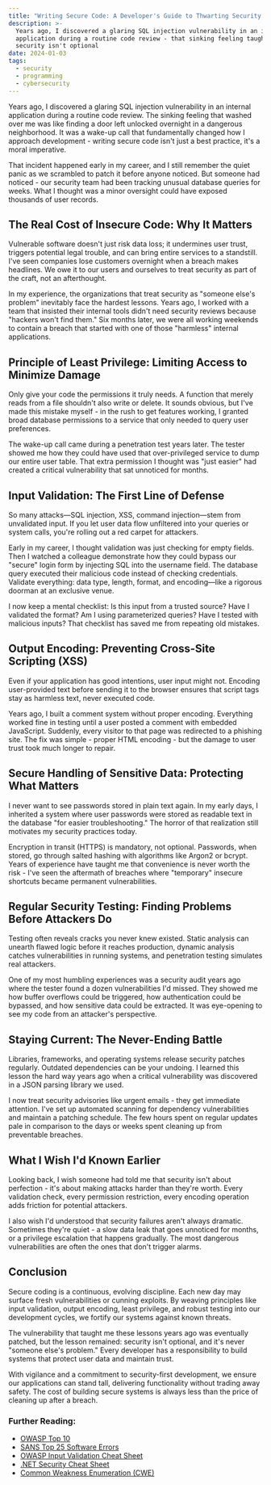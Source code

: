 ```yaml
---
title: "Writing Secure Code: A Developer's Guide to Thwarting Security Exploits"
description: >-
  Years ago, I discovered a glaring SQL injection vulnerability in an internal
  application during a routine code review - that sinking feeling taught me that
  security isn't optional
date: 2024-01-03
tags:
  - security
  - programming
  - cybersecurity
---
```


Years ago, I discovered a glaring SQL injection vulnerability in an internal application during a routine code review. The sinking feeling that washed over me was like finding a door left unlocked overnight in a dangerous neighborhood. It was a wake-up call that fundamentally changed how I approach development - writing secure code isn't just a best practice, it's a moral imperative.

That incident happened early in my career, and I still remember the quiet panic as we scrambled to patch it before anyone noticed. But someone had noticed - our security team had been tracking unusual database queries for weeks. What I thought was a minor oversight could have exposed thousands of user records.

## The Real Cost of Insecure Code: Why It Matters

Vulnerable software doesn't just risk data loss; it undermines user trust, triggers potential legal trouble, and can bring entire services to a standstill. I've seen companies lose customers overnight when a breach makes headlines. We owe it to our users and ourselves to treat security as part of the craft, not an afterthought.

In my experience, the organizations that treat security as "someone else's problem" inevitably face the hardest lessons. Years ago, I worked with a team that insisted their internal tools didn't need security reviews because "hackers won't find them." Six months later, we were all working weekends to contain a breach that started with one of those "harmless" internal applications.

## Principle of Least Privilege: Limiting Access to Minimize Damage

Only give your code the permissions it truly needs. A function that merely reads from a file shouldn't also write or delete. It sounds obvious, but I've made this mistake myself - in the rush to get features working, I granted broad database permissions to a service that only needed to query user preferences.

The wake-up call came during a penetration test years later. The tester showed me how they could have used that over-privileged service to dump our entire user table. That extra permission I thought was "just easier" had created a critical vulnerability that sat unnoticed for months.

## Input Validation: The First Line of Defense

So many attacks—SQL injection, XSS, command injection—stem from unvalidated input. If you let user data flow unfiltered into your queries or system calls, you're rolling out a red carpet for attackers.

Early in my career, I thought validation was just checking for empty fields. Then I watched a colleague demonstrate how they could bypass our "secure" login form by injecting SQL into the username field. The database query executed their malicious code instead of checking credentials. Validate everything: data type, length, format, and encoding—like a rigorous doorman at an exclusive venue.

I now keep a mental checklist: Is this input from a trusted source? Have I validated the format? Am I using parameterized queries? Have I tested with malicious inputs? That checklist has saved me from repeating old mistakes.

## Output Encoding: Preventing Cross-Site Scripting (XSS)

Even if your application has good intentions, user input might not. Encoding user-provided text before sending it to the browser ensures that script tags stay as harmless text, never executed code.

Years ago, I built a comment system without proper encoding. Everything worked fine in testing until a user posted a comment with embedded JavaScript. Suddenly, every visitor to that page was redirected to a phishing site. The fix was simple - proper HTML encoding - but the damage to user trust took much longer to repair.

## Secure Handling of Sensitive Data: Protecting What Matters

I never want to see passwords stored in plain text again. In my early days, I inherited a system where user passwords were stored as readable text in the database "for easier troubleshooting." The horror of that realization still motivates my security practices today.

Encryption in transit (HTTPS) is mandatory, not optional. Passwords, when stored, go through salted hashing with algorithms like Argon2 or bcrypt. Years of experience have taught me that convenience is never worth the risk - I've seen the aftermath of breaches where "temporary" insecure shortcuts became permanent vulnerabilities.

## Regular Security Testing: Finding Problems Before Attackers Do

Testing often reveals cracks you never knew existed. Static analysis can unearth flawed logic before it reaches production, dynamic analysis catches vulnerabilities in running systems, and penetration testing simulates real attackers.

One of my most humbling experiences was a security audit years ago where the tester found a dozen vulnerabilities I'd missed. They showed me how buffer overflows could be triggered, how authentication could be bypassed, and how sensitive data could be extracted. It was eye-opening to see my code from an attacker's perspective.

## Staying Current: The Never-Ending Battle

Libraries, frameworks, and operating systems release security patches regularly. Outdated dependencies can be your undoing. I learned this lesson the hard way years ago when a critical vulnerability was discovered in a JSON parsing library we used.

I now treat security advisories like urgent emails - they get immediate attention. I've set up automated scanning for dependency vulnerabilities and maintain a patching schedule. The few hours spent on regular updates pale in comparison to the days or weeks spent cleaning up from preventable breaches.

## What I Wish I'd Known Earlier

Looking back, I wish someone had told me that security isn't about perfection - it's about making attacks harder than they're worth. Every validation check, every permission restriction, every encoding operation adds friction for potential attackers.

I also wish I'd understood that security failures aren't always dramatic. Sometimes they're quiet - a slow data leak that goes unnoticed for months, or a privilege escalation that happens gradually. The most dangerous vulnerabilities are often the ones that don't trigger alarms.

## Conclusion

Secure coding is a continuous, evolving discipline. Each new day may surface fresh vulnerabilities or cunning exploits. By weaving principles like input validation, output encoding, least privilege, and robust testing into our development cycles, we fortify our systems against known threats.

The vulnerability that taught me these lessons years ago was eventually patched, but the lesson remained: security isn't optional, and it's never "someone else's problem." Every developer has a responsibility to build systems that protect user data and maintain trust.

With vigilance and a commitment to security-first development, we ensure our applications can stand tall, delivering functionality without trading away safety. The cost of building secure systems is always less than the price of cleaning up after a breach.

### Further Reading:

- [OWASP Top 10](https://owasp.org/www-project-top-ten/)
- [SANS Top 25 Software Errors](https://www.sans.org/top25-software-errors/)
- [OWASP Input Validation Cheat Sheet](https://cheatsheetseries.owasp.org/cheatsheets/Input_Validation_Cheat_Sheet.html)
- [.NET Security Cheat Sheet](https://cheatsheetseries.owasp.org/cheatsheets/DotNet_Security_Cheat_Sheet.html)
- [Common Weakness Enumeration (CWE)](https://cwe.mitre.org/)
